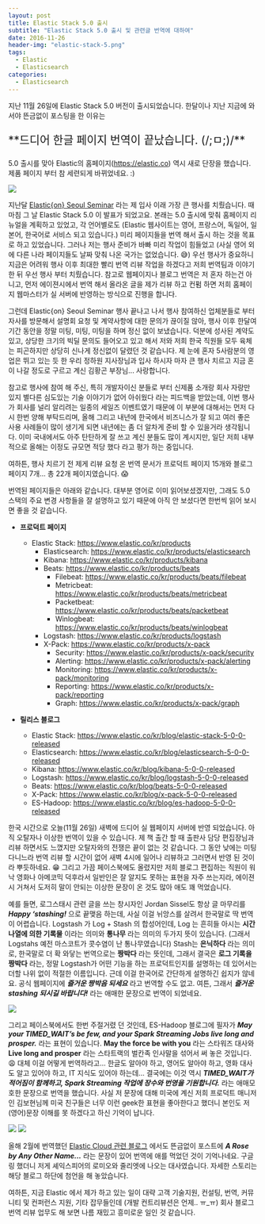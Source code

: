 ```yaml
---
layout: post
title: Elastic Stack 5.0 출시
subtitle: "Elastic Stack 5.0 출시 및 관련글 번역에 대하여"
date: 2016-11-26
header-img: "elastic-stack-5.png"
tags:
  - Elastic
  - Elasticsearch
categories:
  - Elasticsearch
---
```


지난 11월 26일에 Elastic Stack 5.0 버전이 출시되었습니다. 한달이나 지난 지금에 와서야 뜬금없이 포스팅을 한 이유는

<p style="font-size:1.6em">**드디어 한글 페이지 번역이 끝났습니다. (/;ㅁ;)/**</p>

5.0 출시를 맞아 Elastic의 홈페이지(https://elastic.co) 역시 새로 단장을 했습니다. 제품 페이지 부터 참 세련되게 바뀌었네요. :)

![](elastic-product-page.png)

지난달 [Elastic{on} Seoul Seminar](/2016/10/elastic-seoul-seminar) 라는 제 입사 이래 가장 큰 행사를 치뤘습니다. 때마침 그 날 Elastic Stack 5.0 이 발표가 되었고요. 본래는 5.0 출시에 맞춰 홈페이지 리뉴얼을 계획하고 있었고, 각 언어별로도 (Elastic 웹사이트는 영어, 프랑스어, 독일어, 일본어, 한국어로 서비스 되고 있습니다.) 미리 페이지들을 번역 해서 출시 하는 것을 목표로 하고 있었습니다. 그러나 저는 행사 준비가 바빠 미리 작업이 힘들었고 (사실 영어 외에 다른 나라 페이지들도 날짜 맞춰 나온 국가는 없었습니다. 😅) 우선 행사가 중요하니 지금은 어려워 행사 이후 최대한 빨리 번역 리뷰 작업을 하겠다고 저희 번역팀과 이야기 한 뒤 우선 행사 부터 치뤘습니다. 참고로 웹페이지나 블로그 번역은 저 혼자 하는건 아니고, 먼저 에이젼시에서 번역 해서 올라온 글을 제가 리뷰 하고 컨펌 하면 저희 홈페이지 웹마스터가 실 서버에 반영하는 방식으로 진행을 합니다.

그런데 Elastic{on} Seoul Seminar 행사 끝나고 나서 행사 참여하신 업체분들로 부터 자사를 방문해서 설명회 요청 및 계약사항에 대한 문의가 끊이질 않아, 행사 이후 한달여 기간 동안을 정말 미팅, 미팅, 미팅을 하며 정신 없이 보냈습니다. 덕분에 성사된 계약도 있고, 상당한 크기의 빅딜 문의도 들어오고 있고 해서 저와 저희 한국 직원들 모두 육체는 피곤하지만 상당히 신나게 정신없이 달렸던 것 같습니다. 제 눈에 혼자 5사람분의 영업은 뛰고 있는 듯 한 우리 정하원 지사장님과 입사 하시자 마자 큰 행사 치르고 지금 혼이 나갈 정도로 구르고 계신 김황곤 부장님... 사랑합니다.

참고로 행사에 참여 해 주신, 특히 개발자이신 분들로 부터 신제품 소개랑 회사 자랑만 있지 별다른 심도있는 기술 이야기가 없어 아쉬웠다 라는 피드백을 받았는데, 이번 행사가 회사를 널리 알리려는 일종의 세일즈 이벤트였기 때문에 이 부분에 대해서는 먼저 다시 한번 양해 부탁드리며, 올해 그리고 내년에 한국에서 비즈니스가 잘 되고 여러 좋은 사용 사례들이 많이 생기게 되면 내년에는 좀 더 알차게 준비 할 수 있을거라 생각됩니다. 이미 국내에서도 아주 탄탄하게 잘 쓰고 계신 분들도 많이 계시지만, 일단 저희 내부적으로 올해는 이정도 규모면 적당 했다 라고 평가 하는 중입니다.

여하튼, 행사 치르기 전 제게 리뷰 요청 온 번역 문서가 프로덕트 페이지 15개와 블로그 페이지 7개... 총 22개 페이지였습니다. 😱

번역된 페이지들은 아래와 같습니다. 대부분 영어로 이미 읽어보셨겠지만, 그래도 5.0 스택의 주요 변경 사항들을 잘 설명하고 있기 때문에 아직 안 보셨다면 한번씩 읽어 보시면 좋을 것 같습니다.

- **프로덕트 페이지**
  - Elastic Stack: https://www.elastic.co/kr/products
    - Elasticsearch: https://www.elastic.co/kr/products/elasticsearch
    - Kibana: https://www.elastic.co/kr/products/kibana
    - Beats: https://www.elastic.co/kr/products/beats
      - Filebeat: https://www.elastic.co/kr/products/beats/filebeat
      - Metricbeat: https://www.elastic.co/kr/products/beats/metricbeat
      - Packetbeat: https://www.elastic.co/kr/products/beats/packetbeat
      - Winlogbeat: https://www.elastic.co/kr/products/beats/winlogbeat
    - Logstash: https://www.elastic.co/kr/products/logstash
    - X-Pack: https://www.elastic.co/kr/products/x-pack
      - Security: https://www.elastic.co/kr/products/x-pack/security
      - Alerting: https://www.elastic.co/kr/products/x-pack/alerting
      - Monitoring: https://www.elastic.co/kr/products/x-pack/monitoring
      - Reporting: https://www.elastic.co/kr/products/x-pack/reporting
      - Graph: https://www.elastic.co/kr/products/x-pack/graph

- **릴리스 블로그**
  - Elastic Stack: https://www.elastic.co/kr/blog/elastic-stack-5-0-0-released
  - Elasticsearch: https://www.elastic.co/kr/blog/elasticsearch-5-0-0-released
  - Kibana: https://www.elastic.co/kr/blog/kibana-5-0-0-released
  - Logstash: https://www.elastic.co/kr/blog/logstash-5-0-0-released
  - Beats: https://www.elastic.co/kr/blog/beats-5-0-0-released
  - X-Pack: https://www.elastic.co/kr/blog/x-pack-5-0-0-released
  - ES-Hadoop: https://www.elastic.co/kr/blog/es-hadoop-5-0-0-released

한국 시간으로 오늘(11월 26일) 새벽에 드디어 실 웹페이지 서버에 반영 되었습니다. 아직 오탈자나 이상한 번역이 있을 수 있습니다. 제 책 출간 할 때 출판사 담당 편집장님과 리뷰 하면서도 느꼈지만 오탈자와의 전쟁은 끝이 없는 것 같습니다. 그 동안 낮에는 미팅 다니느라 번역 리뷰 할 시간이 없어 새벽 4시에 일어나 리뷰하고 그러면서 반영 된 것이라 뿌듯하네요. 😁 그리고 가끔 페이스북에도 올렸지만 저희 블로그 편집하는 직원이 워낙 영화나 아메코믹 덕후라서 일반인은 잘 알지도 못하는 표현을 자주 쓰는지라, 에이젼시 거쳐서 도저히 말이 안되는 이상한 문장이 온 것도 많아 애도 꽤 먹었습니다.

예를 들면, 로그스태시 관련 글을 쓰는 창시자인 Jordan Sissel도 항상 글 마무리를 ***Happy ‘stashing!*** 으로 끝맺음 하는데, 사실 이걸 뉘앙스를 살려서 한국말로 딱 번역이 어렵습니다. Logstash 가 Log + Stash 의 합성어인데, Log 는 흔히들 아시는 **시간 나열에 의한 기록물** 이라는 의미와 **통나무** 라는 의미의 두가지 뜻이 있습니다. (그래서 Logstahs 예전 마스코트가 콧수염이 난 통나무였습니다) Stash는 **은닉하다** 라는 의미로, 한국말로 더 확 와닿는 번역으로는 **짱박다** 라는 뜻인데, 그래서 결국은 **로그 기록을 짱박다** 라는, 정말 Logstash가 어떤 기능을 하는 프로덕트인지를 설명하는 데 있어서는 더할 나위 없이 적절한 이름입니다. 근데 이걸 한국어로 간단하게 설명하긴 쉽지가 않네요. 공식 웹페이지에 ***즐거운 짱박음 되세요*** 라고 번역할 수도 없고. 여튼, 그래서 ***즐거운 stashing 되시길 바랍니다!*** 라는 애매한 문장으로 번역이 되었네요.

![](logstash.png)

그리고 페이스북에서도 한번 주절거렸 던 것인데, ES-Hadoop 블로그에 필자가 ***May your TIMED_WAIT’s be few, and your Spark Streaming Jobs live long and prosper.*** 라는 표현이 있습니다. **May the force be with you** 라는 스타워즈 대사와 **Live long and prosper** 라는 스타트랙의 벌칸족 인사말을 섞어서 써 놓은 것입니다. 😩 대체 이걸 어떻게 번역하라고... 한글도 알아야 하고, 영어도 알아야 하고, 영화 대사도 알고 있어야 하고, IT 지식도 있어야 하는데... 결국에는 이것 역시 ***TIMED_WAIT가 적어짐이 함께하고, Spark Streaming 작업에 장수와 번영을 기원합니다.*** 라는 애매모호한 문장으로 번역을 했습니다. 사실 저 문장에 대해 미국에 계신 저희 프로덕트 매니저인 김보현님께 미국 친구들은 너무 이런 geek한 표현을 좋아한다고 했더니 본인도 저 (영어)문장 이해를 못 하겠다고 하신 기억이 납니다.

![](force.gif)  ![](livelong.gif)

올해 2월에 번역했던 [Elastic Cloud 관련 블로그](https://www.elastic.co/kr/blog/introducing-elastic-cloud-and-elastic-cloud-enterprise) 에서도 뜬금없이 포스트에 ***A Rose by Any Other Name...*** 라는 문장이 있어 번역에 애를 먹었던 것이 기억나네요. 구글링 했더니 저게 셰익스피어의 로미오와 줄리엣에 나오는 대사였습니다. 자세한 스토리는 해당 블로그 하단에 첨언을 해 놓았습니다.

여하튼, 지금 Elastic 에서 제가 하고 있는 일이 대략 고객 기술지원, 컨설팅, 번역, 커뮤니티 및 컨퍼런스 지원, 기타 잡무들인데 (개발 컨트리뷰션은 언제.. ㅠ_ㅠ) 회사 블로그 번역 리뷰 업무도 해 보면 나름 재밌고 흥미로운 일인 것 같습니다.